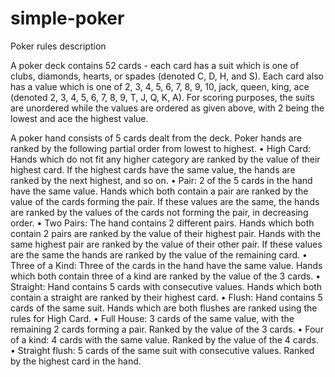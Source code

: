 # simple-poker
Poker rules description

A poker deck contains 52 cards - each card has a suit which is one of clubs, diamonds, hearts, or spades (denoted C, D, H, and S). Each card also has a value which is one of 2, 3, 4, 5, 6, 7, 8, 9, 10, jack, queen, king, ace (denoted 2, 3, 4, 5, 6, 7, 8, 9, T, J, Q, K, A). For scoring purposes, the suits are unordered while the values are ordered as given above, with 2 being the lowest and ace the highest value.

A poker hand consists of 5 cards dealt from the deck. Poker hands are ranked by the following partial order from lowest to highest.
• High Card: Hands which do not fit any higher category are ranked by the value of their highest card. If the highest cards have the same value, the hands are ranked by the next highest, and so on.
• Pair: 2 of the 5 cards in the hand have the same value. Hands which both contain a pair are ranked by the value of the cards forming the pair. If these values are the same, the hands are ranked by the values of the cards not forming the pair, in decreasing order.
• Two Pairs: The hand contains 2 different pairs. Hands which both contain 2 pairs are ranked by the value of their highest pair. Hands with the same highest pair are ranked by the value of their other pair. If these values are the same the hands are ranked by the value of the remaining card.
• Three of a Kind: Three of the cards in the hand have the same value. Hands which both contain three of a kind are ranked by the value of the 3 cards.
• Straight: Hand contains 5 cards with consecutive values. Hands which both contain a straight are ranked by their highest card.
• Flush: Hand contains 5 cards of the same suit. Hands which are both flushes are ranked using the rules for High Card.
• Full House: 3 cards of the same value, with the remaining 2 cards forming a pair. Ranked by the value of the 3 cards.
• Four of a kind: 4 cards with the same value. Ranked by the value of the 4 cards.
• Straight flush: 5 cards of the same suit with consecutive values. Ranked by the highest card in the hand.
